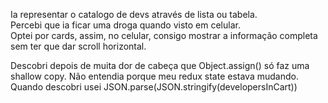 Ia representar o catalogo de devs através de lista ou tabela.  
Percebi que ia ficar uma droga quando visto em celular.  
Optei por cards, assim, no celular, consigo mostrar a informação completa sem ter que dar scroll horizontal.

Descobri depois de muita dor de cabeça que Object.assign() só faz uma shallow copy.
Não entendia porque meu redux state estava mudando. Quando descobri usei JSON.parse(JSON.stringify(developersInCart))
